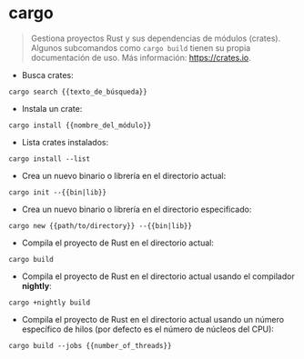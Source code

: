 # cargo

> Gestiona proyectos Rust y sus dependencias de módulos (crates).
> Algunos subcomandos como `cargo build` tienen su propia documentación de uso.
> Más información: <https://crates.io>.

- Busca crates:

`cargo search {{texto_de_búsqueda}}`

- Instala un crate:

`cargo install {{nombre_del_módulo}}`

- Lista crates instalados:

`cargo install --list`

- Crea un nuevo binario o librería en el directorio actual:

`cargo init --{{bin|lib}}`

- Crea un nuevo binario o librería en el directorio especificado:

`cargo new {{path/to/directory}} --{{bin|lib}}`

- Compila el proyecto de Rust en el directorio actual:

`cargo build`

- Compila el proyecto de Rust en el directorio actual usando el compilador __nightly__:

`cargo +nightly build`

- Compila el proyecto de Rust en el directorio actual usando un número específico de hilos (por defecto es el número de núcleos del CPU):

`cargo build --jobs {{number_of_threads}}`
